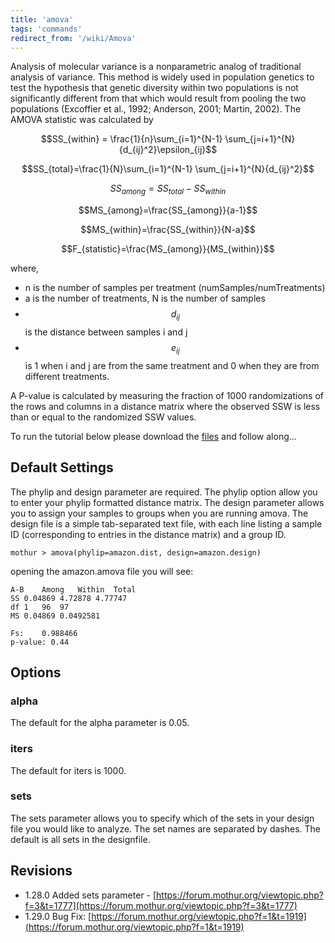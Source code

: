 ```yaml
---
title: 'amova'
tags: 'commands'
redirect_from: '/wiki/Amova'
---
```

Analysis of molecular variance is a nonparametric analog of traditional
analysis of variance. This method is widely used in population genetics
to test the hypothesis that genetic diversity within two populations is
not significantly different from that which would result from pooling
the two populations (Excoffier et al., 1992; Anderson, 2001; Martin,
2002). The AMOVA statistic was calculated by

$$SS_{within} = \frac{1}{n}\sum_{i=1}^{N-1} \sum_{j=i+1}^{N}{d_{ij}^2}\epsilon_{ij}$$

$$SS_{total}=\frac{1}{N}\sum_{i=1}^{N-1} \sum_{j=i+1}^{N}{d_{ij}^2}$$

$$SS_{among}=SS_{total}-SS_{within}$$

$$MS_{among}=\frac{SS_{among}}{a-1}$$

$$MS_{within}=\frac{SS_{within}}{N-a}$$

$$F_{statistic}=\frac{MS_{among}}{MS_{within}}$$

where,
* n is the number of samples per treatment (numSamples/numTreatments)
* a is the number of treatments, N is the number of samples
* $$d_{ij}$$ is the distance between samples i and j
* $$e_{ij}$$ is 1 when i and j are from the same treatment and 0 when they are from different treatments.

A P-value is calculated by measuring the fraction of 1000 randomizations of the
rows and columns in a distance matrix where the observed SSW is less than or
equal to the randomized SSW values.

To run the tutorial below please download the [
files](https://mothur.s3.us-east-2.amazonaws.com/wiki/amazonamovadata.zip) and follow along\...

## Default Settings

The phylip and design parameter are required. The phylip option allow
you to enter your phylip formatted distance matrix. The design parameter
allows you to assign your samples to groups when you are running amova.
The design file is a simple tab-separated text file, with each line
listing a sample ID (corresponding to entries in the distance matrix)
and a group ID.

    mothur > amova(phylip=amazon.dist, design=amazon.design)

opening the amazon.amova file you will see:

    A-B    Among   Within  Total
    SS 0.04869 4.72878 4.77747
    df 1   96  97
    MS 0.04869 0.0492581

    Fs:    0.988466
    p-value: 0.44

## Options

### alpha

The default for the alpha parameter is 0.05.

### iters

The default for iters is 1000.

### sets

The sets parameter allows you to specify which of the sets in your
design file you would like to analyze. The set names are separated by
dashes. The default is all sets in the designfile.

## Revisions

-   1.28.0 Added sets parameter -
    [https://forum.mothur.org/viewtopic.php?f=3&t=1777](https://forum.mothur.org/viewtopic.php?f=3&t=1777)
-   1.29.0 Bug Fix:
    [https://forum.mothur.org/viewtopic.php?f=1&t=1919](https://forum.mothur.org/viewtopic.php?f=1&t=1919)
